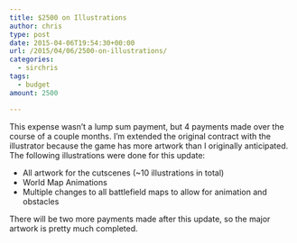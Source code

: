 ```yaml
---
title: $2500 on Illustrations
author: chris
type: post
date: 2015-04-06T19:54:30+00:00
url: /2015/04/06/2500-on-illustrations/
categories:
  - sirchris
tags:
  - budget
amount: 2500

---
```

This expense wasn&#8217;t a lump sum payment, but 4 payments made over the course of a couple months. I&#8217;m extended the original contract with the illustrator because the game has more artwork than I originally anticipated. The following illustrations were done for this update:

<!--more-->

  * All artwork for the cutscenes (~10 illustrations in total)
  * World Map Animations
  * Multiple changes to all battlefield maps to allow for animation and obstacles

There will be two more payments made after this update, so the major artwork is pretty much completed.